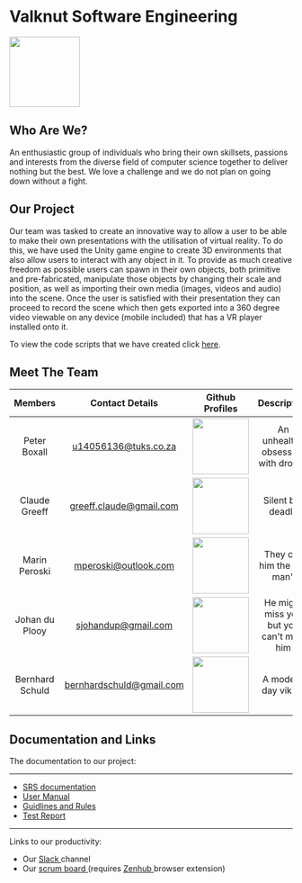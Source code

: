 # Valknut Software Engineering #

<img src="https://upload.wikimedia.org/wikipedia/commons/thumb/b/ba/Valknut.svg/1200px-Valknut.svg.png" width = "125"/>

## Who Are We? ##

An enthusiastic group of individuals who bring their own skillsets, passions and interests from the diverse field of computer science together to deliver nothing but the best. We love a challenge and we do not plan on going down without a fight. 


## Our Project ##

Our team was tasked to create an innovative way to allow a user to be able to make their own presentations with the utilisation of virtual reality. To do this, we have used the Unity game engine to create 3D environments that also allow users to interact with any object in it. To provide as much creative freedom as possible users can spawn in their own objects, both primitive and pre-fabricated, manipulate those objects by changing their scale and position, as well as importing their own media (images, videos and audio) into the scene. Once the user is satisfied with their presentation they can proceed to record the scene which then gets exported into a 360 degree video viewable on any device (mobile included) that has a VR player installed onto it.

To view the code scripts that we have created click <a href="https://github.com/Valknut-Software-Engineering/Capstone_Project/tree/master/VR_Presentation/Assets/Scripts" target="_blank"> here</a>. 

## Meet The Team ##

| Members  | Contact Details  | Github Profiles | Description |
| :-:      |:-:               | :-:             | :-:         |
| Peter Boxall | u14056136@tuks.co.za | <a href="https://github.com/PeteElite" target="_blank"> <img src="http://cameronmcefee.com/img/work/the-octocat/ironcat.jpg" width="100"/> </a> | An unhealthy obsession with drones |
| Claude Greeff | greeff.claude@gmail.com | <a href="https://github.com/MasterJetson" target="_blank"> <img src="https://tctechcrunch2011.files.wordpress.com/2012/02/coderdojo-octocat3.jpg" width="100" /> </a> | Silent but deadly |
| Marin Peroski | mperoski@outlook.com | <a href="https://github.com/Mazzl3s" target="_blank"> <img src="https://octodex.github.com/images/daftpunktocat-thomas.gif" width="100"/> </a> | They call him the "tin man" |
| Johan du Plooy | sjohandup@gmail.com | <a href="https://github.com/sjohandup" target="_blank"> <img src="https://octodex.github.com//images/jetpacktocat.png" width="100" /> </a> | He might miss you but you can&#39;t miss him |
| Bernhard Schuld | bernhardschuld@gmail.com | <a href="https://github.com/BernhardSchuld" target="_blank"> <img src="https://octodex.github.com/images/bear-cavalry.jpg" width="100" /> </a> | A modern day viking |

## Documentation and Links ##

The documentation to our project:
* * *
* <a href="https://github.com/Valknut-Software-Engineering/Capstone_Project/tree/dev/Documentation/SRS%20Documentation" target="_blank"> SRS documentation </a> 
* <a href="https://github.com/Valknut-Software-Engineering/Capstone_Project/tree/dev/Documentation/User%20Manual" target="_blank"> User Manual </a> 
* <a href="https://github.com/Valknut-Software-Engineering/Capstone_Project/tree/dev/Documentation/Guidlines%20and%20Rules" target="_blank"> Guidlines and Rules </a>
* <a href="https://github.com/Valknut-Software-Engineering/Capstone_Project/tree/dev/Documentation/Test%20Report" target="_blank"> Test Report </a>
* * *
Links to our productivity:
* Our <a href="https://valknut-software-eng.slack.com/messages/C59Q3SSGL/" target="_blank"> Slack </a> channel
* Our <a href="https://github.com/Valknut-Software-Engineering/Capstone_Project#reports?report=velocity" target="_blank"> scrum board </a> (requires <a href="https://www.zenhub.com" target="_blank"> Zenhub </a> browser extension)

